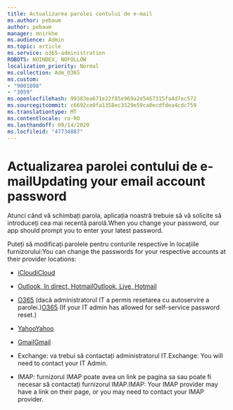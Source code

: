 ```yaml
---
title: Actualizarea parolei contului de e-mail
ms.author: pebaum
author: pebaum
manager: mnirkhe
ms.audience: Admin
ms.topic: article
ms.service: o365-administration
ROBOTS: NOINDEX, NOFOLLOW
localization_priority: Normal
ms.collection: Adm_O365
ms.custom:
- "9001098"
- "3059"
ms.openlocfilehash: 99383ea671e22f85e969a2e5467315fa4d7ec572
ms.sourcegitcommit: c6692ce0fa1358ec3529e59ca0ecdfdea4cdc759
ms.translationtype: MT
ms.contentlocale: ro-RO
ms.lasthandoff: 09/14/2020
ms.locfileid: "47734887"
---
```

# <a name="updating-your-email-account-password"></a><span data-ttu-id="16b36-102">Actualizarea parolei contului de e-mail</span><span class="sxs-lookup"><span data-stu-id="16b36-102">Updating your email account password</span></span>

<span data-ttu-id="16b36-103">Atunci când vă schimbați parola, aplicația noastră trebuie să vă solicite să introduceți cea mai recentă parolă.</span><span class="sxs-lookup"><span data-stu-id="16b36-103">When you change your password, our app should prompt you to enter your latest password.</span></span>

<span data-ttu-id="16b36-104">Puteți să modificați parolele pentru conturile respective în locațiile furnizorului:</span><span class="sxs-lookup"><span data-stu-id="16b36-104">You can change the passwords for your respective accounts at their provider locations:</span></span>

- [<span data-ttu-id="16b36-105">iCloud</span><span class="sxs-lookup"><span data-stu-id="16b36-105">iCloud</span></span>](https://support.apple.com/HT201487)

- [<span data-ttu-id="16b36-106">Outlook, în direct, Hotmail</span><span class="sxs-lookup"><span data-stu-id="16b36-106">Outlook, Live, Hotmail</span></span>](https://account.live.com/password/reset)

- <span data-ttu-id="16b36-107">[O365](https://passwordreset.microsoftonline.com) (dacă administratorul IT a permis resetarea cu autoservire a parolei.)</span><span class="sxs-lookup"><span data-stu-id="16b36-107">[O365](https://passwordreset.microsoftonline.com) (If your IT admin has allowed for self-service password reset.)</span></span>

- [<span data-ttu-id="16b36-108">Yahoo</span><span class="sxs-lookup"><span data-stu-id="16b36-108">Yahoo</span></span>](https://login.yahoo.com/account/challenge/username?done=https%3A%2F%2Fwww.yahoo.com%2F&authMechanism=secondary&chllngnm=base&sessionIndex=QQ--)

- [<span data-ttu-id="16b36-109">Gmail</span><span class="sxs-lookup"><span data-stu-id="16b36-109">Gmail</span></span>](https://support.google.com/mail/answer/41078?co=GENIE.Platform%3DDesktop&hl=en)

- <span data-ttu-id="16b36-110">Exchange: va trebui să contactați administratorul IT.</span><span class="sxs-lookup"><span data-stu-id="16b36-110">Exchange: You will need to contact your IT Admin.</span></span>

- <span data-ttu-id="16b36-111">IMAP: furnizorul IMAP poate avea un link pe pagina sa sau poate fi necesar să contactați furnizorul IMAP.</span><span class="sxs-lookup"><span data-stu-id="16b36-111">IMAP: Your IMAP provider may have a link on their page, or you may need to contact your IMAP provider.</span></span>